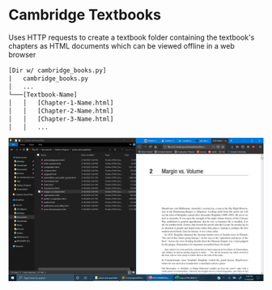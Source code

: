 # Cambridge Textbooks
Uses HTTP requests to create a textbook folder containing the textbook's chapters as HTML documents which can be viewed offline in a web browser
```
[Dir w/ cambridge_books.py]
|   cambridge_books.py
│   ...
└───[Textbook-Name]
│   │   [Chapter-1-Name.html]
│   │   [Chapter-2-Name.html]
│   │   [Chapter-3-Name.html]
│   │   ...
```
![alt text](https://github.com/treatmesubj/UoC_Books/blob/master/Screenshot%20(4).png)

